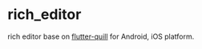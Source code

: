 # rich_editor
rich editor base on [flutter-quill](https://github.com/singerdmx/flutter-quill) for Android, iOS platform.


